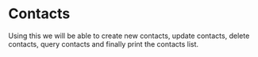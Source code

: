 # Contacts
Using this we will be able to create new contacts, update contacts, delete contacts, query contacts and finally print the contacts list.
